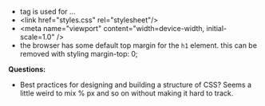 
- <article> tag is used for ...
- <link href="styles.css" rel="stylesheet"/>
- <meta name="viewport" content="width=device-width, initial-scale=1.0" />
- the browser has some default top margin for the `h1` element. this can be removed with styling margin-top: 0;

**Questions:**
- Best practices for designing and building a structure of CSS? Seems a little weird to mix % px and so on without making it hard to track.